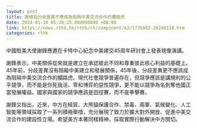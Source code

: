 ```yaml
---
layout: post
title: 謝峰指分歧差異不應成為阻隔中美交流合作的攔路虎
date: 2024-01-10 05:20:25.000000000 +08:00
link: https://news.rthk.hk/rthk/ch/component/k2/1735602-20240110.htm
categories: rthk
---
```


中國駐美大使謝鋒應邀在卡特中心紀念中美建交45周年研討會上發表視像演講。

謝鋒表示，中美關係從來就是建立在承認彼此不同和尊重彼此核心利益的基礎上。45年前，分歧差異沒有阻礙中美建立和發展關係，45年後，分歧差異更不應該成為阻隔中美交流合作的攔路虎。現代社會競爭普遍存在，但競爭應該是講規則的公平競爭，而不能是你死我活、零和博弈的惡性競爭，更不能以競爭為名剝奪他國正當發展權益。國家與國家的競爭應該是田徑賽，而不是拳擊賽。

謝鋒又指出，近來，中方在經貿、大熊貓保護合作、禁毒、兩軍、氣候變化、人工智能等領域採取了一系列積極舉措，充分展現了致力於擴大對外開放、促進中美交流合作的建設性立場。希望美方本著同樣精神，採取實際行動解決中方關切。
